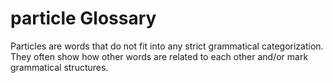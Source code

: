 # particle Glossary
Particles are words that do not fit into any strict grammatical categorization.  They often show how other words are related to each other and/or mark grammatical structures.